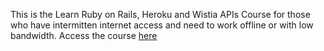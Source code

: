 This is the Learn Ruby on Rails, Heroku and Wistia APIs Course for those who have intermitten internet access and need to work offline or with low bandwidth. Access the course [here](https://docs.microsoft.com/en-us/learn/paths/foundations-data-science/?source=learn)
